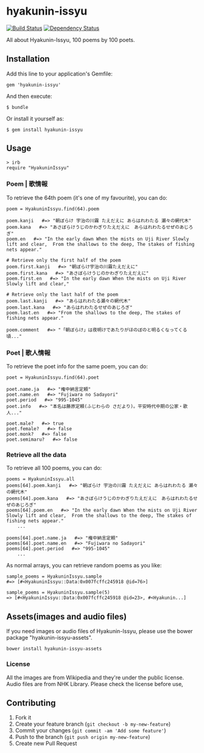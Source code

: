 # hyakunin-issyu
[![Build Status](https://travis-ci.org/Tomomichi/HyakuninIssyu.png?branch=master)](https://travis-ci.org/Tomomichi/HyakuninIssyu)
[![Dependency Status](https://gemnasium.com/Tomomichi/HyakuninIssyu.png)](https://gemnasium.com/Tomomichi/HyakuninIssyu)

All about Hyakunin-Issyu, 100 poems by 100 poets.


## Installation

Add this line to your application's Gemfile:

    gem 'hyakunin-issyu'

And then execute:

    $ bundle

Or install it yourself as:

    $ gem install hyakunin-issyu

## Usage

    > irb
    require "HyakuninIssyu"


### Poem | 歌情報
To retrieve the 64th poem (it's one of my favourite), you can do:

    poem = HyakuninIssyu.find(64).poem

    poem.kanji   #=> "朝ぼらけ 宇治の川霧 たえだえに あらはれわたる 瀬々の網代木"
    poem.kana   #=> "あさぼらけうじのかわぎりたえだえに　あらはれわたるせぜのあじろぎ"
    poem.en   #=> "In the early dawn When the mists on Uji River Slowly lift and clear,  From the shallows to the deep, The stakes of fishing nets appear."

    # Retrieve only the first half of the poem
    poem.first.kanji   #=> "朝ぼらけ宇治の川霧たえだえに"
    poem.first.kana   #=> "あさぼらけうじのかわぎりたえだえに"
    poem.first.en   #=> "In the early dawn When the mists on Uji River Slowly lift and clear,"

    # Retrieve only the last half of the poem
    poem.last.kanji   #=> "あらはれわたる瀬々の網代木"
    poem.last.kana   #=> "あらはれわたるせぜのあじろぎ"
    poem.last.en   #=> "From the shallows to the deep, The stakes of fishing nets appear."

    poem.comment   #=> "「朝ぼらけ」は夜明けであたりがほのぼのと明るくなってくる頃..."

### Poet | 歌人情報
To retrieve the poet info for the same poem, you can do:

    poet = HyakuninIssyu.find(64).poet

    poet.name.ja   #=> "権中納言定頼"
    poet.name.en   #=> "Fujiwara no Sadayori"
    poet.period   #=> "995-1045"
    poet.info   #=> "本名は藤原定頼(ふじわらの さだより)。平安時代中期の公家・歌人..."

    poet.male?   #=> true
    poet.female?   #=> false
    poet.monk?   #=> false
    poet.semimaru?   #=> false


### Retrieve all the data
To retrieve all 100 poems, you can do:

    poems = HyakuninIssyu.all
    poems[64].poem.kanji   #=> "朝ぼらけ 宇治の川霧 たえだえに あらはれわたる 瀬々の網代木"
    poems[64].poem.kana   #=> "あさぼらけうじのかわぎりたえだえに　あらはれわたるせぜのあじろぎ"
    poems[64].poem.en   #=> "In the early dawn When the mists on Uji River Slowly lift and clear,  From the shallows to the deep, The stakes of fishing nets appear."
		...

    poems[64].poet.name.ja   #=> "権中納言定頼"
    poems[64].poet.name.en   #=> "Fujiwara no Sadayori"
    poems[64].poet.period   #=> "995-1045"
		...

As normal arrays, you can retrieve random poems as you like:

    sample_poems = HyakuninIssyu.sample
    #=> [#<HyakuninIssyu::Data:0x007fcffc245918 @id=76>]

    sample_poems = HyakuninIssyu.sample(5)
    => [#<HyakuninIssyu::Data:0x007fcffc245918 @id=23>, #<Hyakunin...]


## Assets(images and audio files)
If you need images or audio files of Hyakunin-Issyu,
please use the bower package "hyakunin-issyu-assets".

    bower install hyakunin-issyu-assets



### License
All the images are from Wikipedia and they're under the public license.
Audio files are from NHK Library. Please check the license before use,


## Contributing

1. Fork it
2. Create your feature branch (`git checkout -b my-new-feature`)
3. Commit your changes (`git commit -am 'Add some feature'`)
4. Push to the branch (`git push origin my-new-feature`)
5. Create new Pull Request
